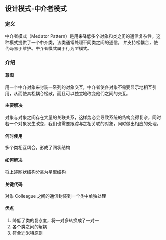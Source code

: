 ## 设计模式-中介者模式

### 定义
中介者模式（Mediator Pattern）是用来降低多个对象和类之间的通信复杂性。这种模式提供了一个中介类，该类通常处理不同类之间的通信，
并支持松耦合，使代码易于维护。中介者模式属于行为型模式。

### 介绍
#### 意图
用一个中介对象来封装一系列的对象交互，中介者使各对象不需要显示地相互引用，从而使其松耦合松散，而且可以独立地改变他们之间的交互。

#### 主要解决
对象与对象之间存在大量的关联关系，这样势必会导致系统的结构变得复杂，同时若一个对象发生改变，我们也需要跟踪与之相关联的对象，同时做出相应的处理。

#### 何时使用
多个类相互耦合，形成了网状结构

#### 如何解决
将上述网状结构分离为星型结构

#### 关键代码
对象 Colleague 之间的通信封装到一个类中单独处理

#### 优点
1. 降低了类的复杂度，将一对多转换成了一对一
2. 各个类之间的解耦
3. 符合迪米特原则